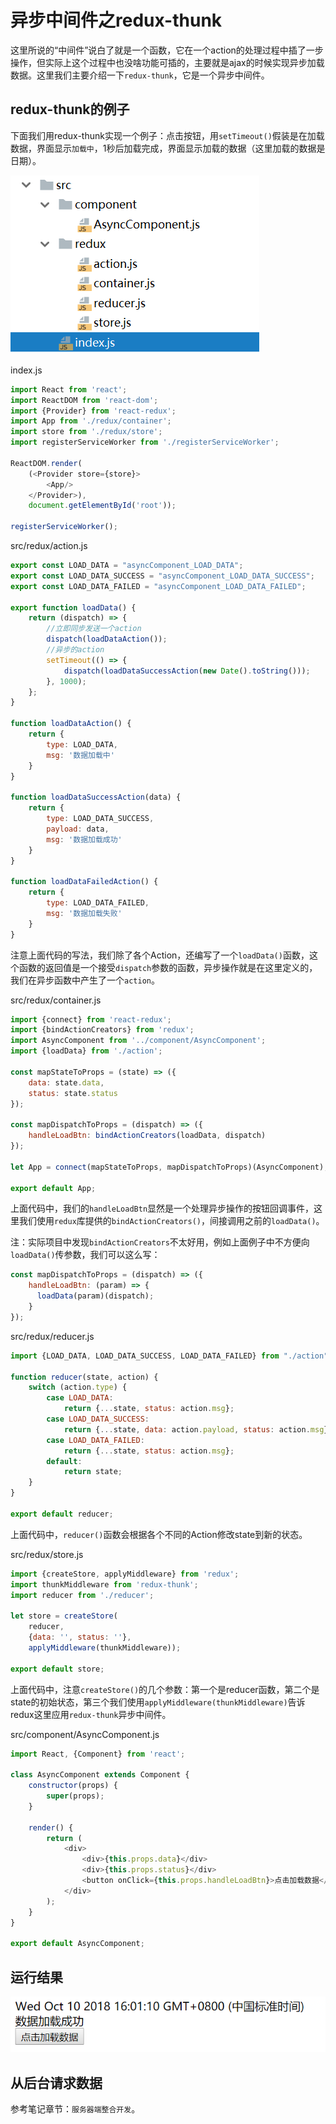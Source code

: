# 异步中间件之redux-thunk

这里所说的“中间件”说白了就是一个函数，它在一个action的处理过程中插了一步操作，但实际上这个过程中也没啥功能可插的，主要就是ajax的时候实现异步加载数据。这里我们主要介绍一下`redux-thunk`，它是一个异步中间件。

## redux-thunk的例子

下面我们用redux-thunk实现一个例子：点击按钮，用`setTimeout()`假装是在加载数据，界面显示`加载中`，1秒后加载完成，界面显示加载的数据（这里加载的数据是日期）。

![](res/1.png)

index.js
```javascript
import React from 'react';
import ReactDOM from 'react-dom';
import {Provider} from 'react-redux';
import App from './redux/container';
import store from './redux/store';
import registerServiceWorker from './registerServiceWorker';

ReactDOM.render(
    (<Provider store={store}>
        <App/>
    </Provider>),
    document.getElementById('root'));

registerServiceWorker();
```

src/redux/action.js
```javascript
export const LOAD_DATA = "asyncComponent_LOAD_DATA";
export const LOAD_DATA_SUCCESS = "asyncComponent_LOAD_DATA_SUCCESS";
export const LOAD_DATA_FAILED = "asyncComponent_LOAD_DATA_FAILED";

export function loadData() {
    return (dispatch) => {
        //立即同步发送一个action
        dispatch(loadDataAction());
        //异步的action
        setTimeout(() => {
            dispatch(loadDataSuccessAction(new Date().toString()));
        }, 1000);
    };
}

function loadDataAction() {
    return {
        type: LOAD_DATA,
        msg: '数据加载中'
    }
}

function loadDataSuccessAction(data) {
    return {
        type: LOAD_DATA_SUCCESS,
        payload: data,
        msg: '数据加载成功'
    }
}

function loadDataFailedAction() {
    return {
        type: LOAD_DATA_FAILED,
        msg: '数据加载失败'
    }
}
```

注意上面代码的写法，我们除了各个Action，还编写了一个`loadData()`函数，这个函数的返回值是一个接受`dispatch`参数的函数，异步操作就是在这里定义的，我们在异步函数中产生了一个`action`。

src/redux/container.js
```javascript
import {connect} from 'react-redux';
import {bindActionCreators} from 'redux';
import AsyncComponent from '../component/AsyncComponent';
import {loadData} from './action';

const mapStateToProps = (state) => ({
    data: state.data,
    status: state.status
});

const mapDispatchToProps = (dispatch) => ({
    handleLoadBtn: bindActionCreators(loadData, dispatch)
});

let App = connect(mapStateToProps, mapDispatchToProps)(AsyncComponent);

export default App;
```

上面代码中，我们的`handleLoadBtn`显然是一个处理异步操作的按钮回调事件，这里我们使用`redux`库提供的`bindActionCreators()`，间接调用之前的`loadData()`。

注：实际项目中发现`bindActionCreators`不太好用，例如上面例子中不方便向`loadData()`传参数，我们可以这么写：

```javascript
const mapDispatchToProps = (dispatch) => ({
    handleLoadBtn: (param) => {
      loadData(param)(dispatch);
    }
});
```

src/redux/reducer.js
```javascript
import {LOAD_DATA, LOAD_DATA_SUCCESS, LOAD_DATA_FAILED} from "./action";

function reducer(state, action) {
    switch (action.type) {
        case LOAD_DATA:
            return {...state, status: action.msg};
        case LOAD_DATA_SUCCESS:
            return {...state, data: action.payload, status: action.msg};
        case LOAD_DATA_FAILED:
            return {...state, status: action.msg};
        default:
            return state;
    }
}

export default reducer;
```

上面代码中，`reducer()`函数会根据各个不同的Action修改state到新的状态。

src/redux/store.js
```javascript
import {createStore, applyMiddleware} from 'redux';
import thunkMiddleware from 'redux-thunk';
import reducer from './reducer';

let store = createStore(
    reducer,
    {data: '', status: ''},
    applyMiddleware(thunkMiddleware));

export default store;
```

上面代码中，注意`createStore()`的几个参数：第一个是reducer函数，第二个是state的初始状态，第三个我们使用`applyMiddleware(thunkMiddleware)`告诉redux这里应用`redux-thunk`异步中间件。

src/component/AsyncComponent.js
```javascript
import React, {Component} from 'react';

class AsyncComponent extends Component {
    constructor(props) {
        super(props);
    }

    render() {
        return (
            <div>
                <div>{this.props.data}</div>
                <div>{this.props.status}</div>
                <button onClick={this.props.handleLoadBtn}>点击加载数据</button>
            </div>
        );
    }
}

export default AsyncComponent;
```

## 运行结果

![](res/2.png)

## 从后台请求数据

参考笔记章节：`服务器端整合开发`。
